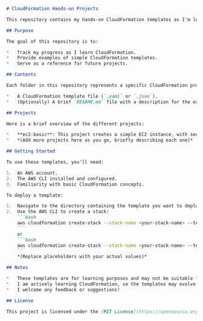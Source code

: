 
```markdown
# CloudFormation Hands-on Projects

This repository contains my hands-on CloudFormation templates as I'm learning the service.

## Purpose

The goal of this repository is to:

*   Track my progress as I learn CloudFormation.
*   Provide examples of simple CloudFormation templates.
*   Serve as a reference for future projects.

## Contents

Each folder in this repository represents a specific CloudFormation project or exercise. Inside each folder, you will find:

*   A CloudFormation template file (`.yaml` or `.json`).
*   (Optionally) A brief `README.md` file with a description for the exercise.

## Projects

Here is a brief overview of the different projects:

*   **ec2-basic**: This project creates a simple EC2 instance, with security group, and install a basic web server using user data.
*   *(Add more projects here as you go, briefly describing each one)*

## Getting Started

To use these templates, you'll need:

1.  An AWS account.
2.  The AWS CLI installed and configured.
3.  Familiarity with basic CloudFormation concepts.

To deploy a template:

1.  Navigate to the directory containing the template you want to deploy.
2.  Use the AWS CLI to create a stack:
    ```bash
    aws cloudformation create-stack --stack-name <your-stack-name> --template-body file://<template-file>.yaml --region <your-aws-region>
    ```
    or
    ```bash
    aws cloudformation create-stack --stack-name <your-stack-name> --template-body file://<template-file>.json --region <your-aws-region>
    ```
    *(Replace placeholders with your actual values)*

## Notes

*   These templates are for learning purposes and may not be suitable for production environments.
*   I am actively learning CloudFormation, so the templates may evolve over time.
*   I welcome any feedback or suggestions!

## License

This project is licensed under the [MIT License](https://opensource.org/licenses/MIT).

```


